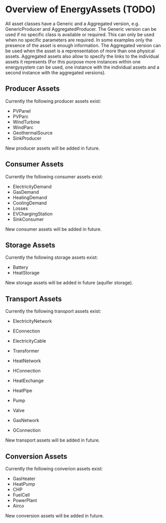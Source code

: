 # Overview of EnergyAssets \(TODO\)

All asset classes have a Generic and a Aggregated version, e.g. GenericProducer and AggregatedProducer. The Generic version can be used if no specific class is available or required. This can only be used when no specific parameters are required. In some examples only the presence of the asset is enough information. The Aggregated version can be used when the asset is a reprensentation of more than one physical assets. Aggregated assets also allow to specify the links to the individual assets it represents (For this purpose more instances within one energysystem can be used, one instance with the individual assets and a second instance with the aggregated versions). 

## Producer Assets

Currently the following producer assets exist:

- PVPanel
- PVParc
- WindTurbine
- WindParc
- GeothermalSource
- SinkProducer

New producer assets will be added in future.

## Consumer Assets

Currently the following consumer assets exist:

- ElectricityDemand
- GasDemand
- HeatingDemand
- CoolingDemand
- Losses
- EVChargingStation
- SinkConsumer

New consumer assets will be added in future.

## Storage Assets

Currently the following storage assets exist:

- Battery
- HeatStorage

New storage assets will be added in future (aquifer storage).

## Transport Assets

Currently the following transport assets exist:

- ElectricityNetwork
- EConnection
- ElectricityCable
- Transformer

- HeatNetwork
- HConnection
- HeatExchange
- HeatPipe
- Pump
- Valve

- GasNetwork
- GConnection

New transport assets will be added in future.

## Conversion Assets

Currently the following converion assets exist:

- GasHeater
- HeatPump
- CHP
- FuelCell
- PowerPlant
- Airco

New conversion assets will be added in future.

